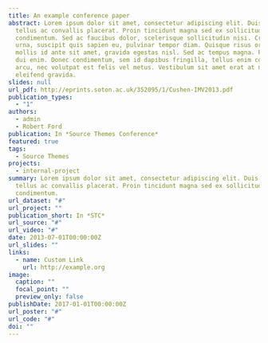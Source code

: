 ```yaml
---
title: An example conference paper
abstract: Lorem ipsum dolor sit amet, consectetur adipiscing elit. Duis posuere
  tellus ac convallis placerat. Proin tincidunt magna sed ex sollicitudin
  condimentum. Sed ac faucibus dolor, scelerisque sollicitudin nisi. Cras purus
  urna, suscipit quis sapien eu, pulvinar tempor diam. Quisque risus orci,
  mollis id ante sit amet, gravida egestas nisl. Sed ac tempus magna. Proin in
  dui enim. Donec condimentum, sem id dapibus fringilla, tellus enim condimentum
  arcu, nec volutpat est felis vel metus. Vestibulum sit amet erat at nulla
  eleifend gravida.
slides: null
url_pdf: http://eprints.soton.ac.uk/352095/1/Cushen-IMV2013.pdf
publication_types:
  - "1"
authors:
  - admin
  - Robert Ford
publication: In *Source Themes Conference*
featured: true
tags:
  - Source Themes
projects:
  - internal-project
summary: Lorem ipsum dolor sit amet, consectetur adipiscing elit. Duis posuere
  tellus ac convallis placerat. Proin tincidunt magna sed ex sollicitudin
  condimentum.
url_dataset: "#"
url_project: ""
publication_short: In *STC*
url_source: "#"
url_video: "#"
date: 2013-07-01T00:00:00Z
url_slides: ""
links:
  - name: Custom Link
    url: http://example.org
image:
  caption: ""
  focal_point: ""
  preview_only: false
publishDate: 2017-01-01T00:00:00Z
url_poster: "#"
url_code: "#"
doi: ""
---
```



